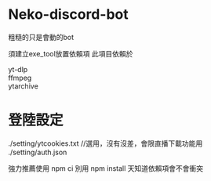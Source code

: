 # Neko-discord-bot
粗糙的只是會動的bot
  
須建立exe_tool放置依賴項
此項目依賴於  
  
yt-dlp  
ffmpeg  
ytarchive  
    
# 登陸設定 
./setting/ytcookies.txt //選用，沒有沒差，會限直播下載功能用  
./setting/auth.json  

強力推薦使用 npm ci 別用 npm install 天知道依賴項會不會衝突
